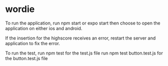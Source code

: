 # wordie

To run the application, run npm start or expo start then choose to open the application on either ios and android.

If the insertion for the highscore receives an error, restart the server and application to fix the error.

To run the test,
run npm test for the test.js file 
run npm test button.test.js for the button.test.js file
